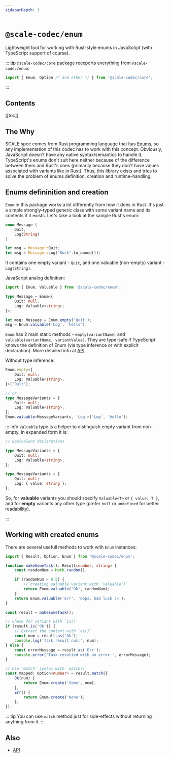 ```yaml
---
sidebarDepth: 3
---
```


# `@scale-codec/enum`

Lightweight tool for working with Rust-style enums in JavaScript (with TypeScript support of course).

::: tip
`@scale-codec/core` package reexports everything from `@scale-codec/enum`:

```ts
import { Enum, Option /* and other */ } from '@scale-codec/core';
```

:::

## Contents

[[toc]]

## The Why

SCALE spec comes from Rust programming language that has [Enums](https://doc.rust-lang.org/book/ch06-01-defining-an-enum.html), so any implementation of this codec has to work with this concept. Obviously, JavaScript doesn't have any native syntax/semantics to handle it. TypeScript's enums don't suit here neither because of the difference between them and Rust's ones (primarily because they don't have values associated with variants like in Rust). Thus, this library exists and tries to solve the problem of enums definition, creation and runtime-handling.

## Enums defininition and creation

`Enum` in this package works a lot differently from how it does in Rust. It's just a simple strongly-typed generic class with some variant name and its contents if it exists. Let's take a look at the sample Rust's enum:

```rust
enum Message {
    Quit,
    Log(String)
}

let msg = Message::Quit;
let msg = Message::Log("Rock".to_owned());
```

It contains one empty variant - `Quit`, and one valuable (non-empty) variant - `Log(String)`.

JavaScript analog definition:

```ts
import { Enum, Valuable } from '@scale-codec/enum';

type Message = Enum<{
    Quit: null;
    Log: Valuable<string>;
}>;

let msg: Message = Enum.empty('Quit');
msg = Enum.valuable('Log', 'hello');
```

`Enum` has 2 main static methods - `empty(variantName)` and `valuable(variantName, variantValue)`. They are type-safe if TypeScript knows the definition of Enum (via type inference or with explicit declaration). More detailed info at [API](/api/enum).

Without type inference:

```ts
Enum.empty<{
    Quit: null;
    Log: Valuable<string>;
}>('Quit');

// or
type MessageVariants = {
    Quit: null;
    Log: Valuable<string>;
};
Enum.valuable<MessageVariants, 'Log'>('Log', 'hello');
```

::: info
`Valuable` type is a helper to distinguish empty variant from non-empty. In expanded form it is:

```ts
// Equivalent declarations

type MessageVariants = {
    Quit: null;
    Log: Valuable<string>;
};

type MessageVariants = {
    Quit: null;
    Log: { value: string };
};
```

So, for **valuable** variants you should specify `Valuable<T>` or `{ value: T }`, and for **empty** variants any other type (prefer `null` or `undefined` for better readability).

:::

## Working with created enums

There are several usefull methods to work with `Enum` instances:

```ts
import { Result, Option, Enum } from '@scale-codec/enum';

function makeSomeTask(): Result<number, string> {
    const randomNum = Math.random();

    if (randomNum > 0.5) {
        // creating valuable variant with `valuable()`
        return Enum.valuable('Ok', randomNum);
    }
    return Enum.valuable('Err', 'Oops, bad luck :<');
}

const result = makeSomeTask();

// Check for variant with `is()`
if (result.is('Ok')) {
    // Extract the content with `as()`
    const num = result.as('Ok');
    console.log('Task result num:', num);
} else {
    const errorMessage = result.as('Err');
    console.error('Task resulted with an error:', errorMessage);
}

// Use 'match' syntax with `match()`
const mapped: Option<number> = result.match({
    Ok(num) {
        return Enum.create('Some', num);
    },
    Err() {
        return Enum.create('None');
    },
});
```

::: tip
You can use `match` method just for side-effects without returning anything from it.
:::

## Also

-   [API](../api/enum)
